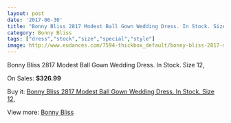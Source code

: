 ```yaml
---
layout: post
date: '2017-06-30'
title: "Bonny Bliss 2817 Modest Ball Gown Wedding Dress. In Stock. Size 12,"
category: Bonny Bliss
tags: ["dress","stock","size","special","style"]
image: http://www.eudances.com/7594-thickbox_default/bonny-bliss-2817-modest-ball-gown-wedding-dress-in-stock-size-12.jpg
---
```

Bonny Bliss 2817 Modest Ball Gown Wedding Dress. In Stock. Size 12,

On Sales: **$326.99**
<a href="https://www.eudances.com/en/bonny-bliss/2690-bonny-bliss-2817-modest-ball-gown-wedding-dress-in-stock-size-12.html"><amp-img layout="responsive" width="600" height="600" src="//www.eudances.com/7594-thickbox_default/bonny-bliss-2817-modest-ball-gown-wedding-dress-in-stock-size-12.jpg" alt="Bonny Bliss 2817 Modest Ball Gown Wedding Dress. In Stock. Size 12, 0" /></a>
<a href="https://www.eudances.com/en/bonny-bliss/2690-bonny-bliss-2817-modest-ball-gown-wedding-dress-in-stock-size-12.html"><amp-img layout="responsive" width="600" height="600" src="//www.eudances.com/7596-thickbox_default/bonny-bliss-2817-modest-ball-gown-wedding-dress-in-stock-size-12.jpg" alt="Bonny Bliss 2817 Modest Ball Gown Wedding Dress. In Stock. Size 12, 1" /></a>
<a href="https://www.eudances.com/en/bonny-bliss/2690-bonny-bliss-2817-modest-ball-gown-wedding-dress-in-stock-size-12.html"><amp-img layout="responsive" width="600" height="600" src="//www.eudances.com/7595-thickbox_default/bonny-bliss-2817-modest-ball-gown-wedding-dress-in-stock-size-12.jpg" alt="Bonny Bliss 2817 Modest Ball Gown Wedding Dress. In Stock. Size 12, 2" /></a>

Buy it: [Bonny Bliss 2817 Modest Ball Gown Wedding Dress. In Stock. Size 12,](https://www.eudances.com/en/bonny-bliss/2690-bonny-bliss-2817-modest-ball-gown-wedding-dress-in-stock-size-12.html "Bonny Bliss 2817 Modest Ball Gown Wedding Dress. In Stock. Size 12,")

View more: [Bonny Bliss](https://www.eudances.com/en/40-bonny-bliss "Bonny Bliss")